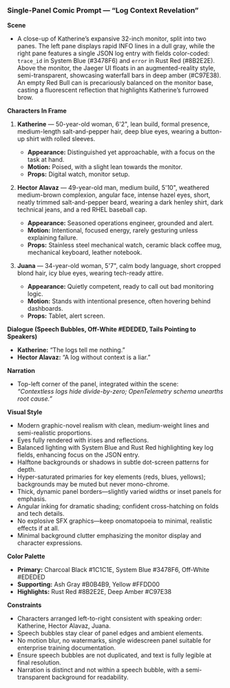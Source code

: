 ### Single-Panel Comic Prompt — “Log Context Revelation”

**Scene**

- A close-up of Katherine’s expansive 32-inch monitor, split into two panes. The left pane displays rapid INFO lines in a dull gray, while the right pane features a single JSON log entry with fields color-coded: `trace_id` in System Blue (#3478F6) and `error` in Rust Red (#8B2E2E). Above the monitor, the Jaeger UI floats in an augmented-reality style, semi-transparent, showcasing waterfall bars in deep amber (#C97E38). An empty Red Bull can is precariously balanced on the monitor base, casting a fluorescent reflection that highlights Katherine’s furrowed brow.

**Characters In Frame**

1. **Katherine** — 50-year-old woman, 6'2", lean build, formal presence, medium-length salt-and-pepper hair, deep blue eyes, wearing a button-up shirt with rolled sleeves.

   - **Appearance:** Distinguished yet approachable, with a focus on the task at hand.
   - **Motion:** Poised, with a slight lean towards the monitor.
   - **Props:** Digital watch, monitor setup.

2. **Hector Alavaz** — 49-year-old man, medium build, 5'10", weathered medium-brown complexion, angular face, intense hazel eyes, short, neatly trimmed salt-and-pepper beard, wearing a dark henley shirt, dark technical jeans, and a red RHEL baseball cap.

   - **Appearance:** Seasoned operations engineer, grounded and alert.
   - **Motion:** Intentional, focused energy, rarely gesturing unless explaining failure.
   - **Props:** Stainless steel mechanical watch, ceramic black coffee mug, mechanical keyboard, leather notebook.

3. **Juana** — 34-year-old woman, 5'7", calm body language, short cropped blond hair, icy blue eyes, wearing tech-ready attire.

   - **Appearance:** Quietly competent, ready to call out bad monitoring logic.
   - **Motion:** Stands with intentional presence, often hovering behind dashboards.
   - **Props:** Tablet, alert screen.

**Dialogue (Speech Bubbles, Off-White #EDEDED, Tails Pointing to Speakers)**

- **Katherine:** “The logs tell me nothing.”
- **Hector Alavaz:** “A log without context is a liar.”

**Narration**

- Top-left corner of the panel, integrated within the scene:\
  *“Contextless logs hide divide-by-zero; OpenTelemetry schema unearths root cause.”*

**Visual Style**

- Modern graphic-novel realism with clean, medium-weight lines and semi-realistic proportions.
- Eyes fully rendered with irises and reflections.
- Balanced lighting with System Blue and Rust Red highlighting key log fields, enhancing focus on the JSON entry.
- Halftone backgrounds or shadows in subtle dot-screen patterns for depth.
- Hyper-saturated primaries for key elements (reds, blues, yellows); backgrounds may be muted but never mono-chrome.
- Thick, dynamic panel borders—slightly varied widths or inset panels for emphasis.
- Angular inking for dramatic shading; confident cross-hatching on folds and tech details.
- No explosive SFX graphics—keep onomatopoeia to minimal, realistic effects if at all.
- Minimal background clutter emphasizing the monitor display and character expressions.

**Color Palette**

- **Primary:** Charcoal Black #1C1C1E, System Blue #3478F6, Off-White #EDEDED
- **Supporting:** Ash Gray #B0B4B9, Yellow #FFDD00
- **Highlights:** Rust Red #8B2E2E, Deep Amber #C97E38

**Constraints**

- Characters arranged left-to-right consistent with speaking order: Katherine, Hector Alavaz, Juana.
- Speech bubbles stay clear of panel edges and ambient elements.
- No motion blur, no watermarks, single widescreen panel suitable for enterprise training documentation.
- Ensure speech bubbles are not duplicated, and text is fully legible at final resolution.
- Narration is distinct and not within a speech bubble, with a semi-transparent background for readability.

